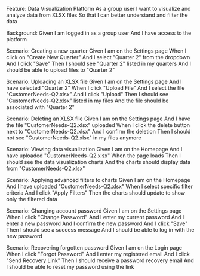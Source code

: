 Feature: Data Visualization Platform
  As a group user
  I want to visualize and analyze data from XLSX files
  So that I can better understand and filter the data

  Background:
    Given I am logged in as a group user
    And I have access to the platform

  Scenario: Creating a new quarter
    Given I am on the Settings page
    When I click on "Create New Quarter"
    And I select "Quarter 2" from the dropdown
    And I click "Save"
    Then I should see "Quarter 2" listed in my quarters
    And I should be able to upload files to "Quarter 2"

  Scenario: Uploading an XLSX file
    Given I am on the Settings page
    And I have selected "Quarter 2"
    When I click "Upload File"
    And I select the file "CustomerNeeds-Q2.xlsx"
    And I click "Upload"
    Then I should see "CustomerNeeds-Q2.xlsx" listed in my files
    And the file should be associated with "Quarter 2"

  Scenario: Deleting an XLSX file
    Given I am on the Settings page
    And I have the file "CustomerNeeds-Q2.xlsx" uploaded
    When I click the delete button next to "CustomerNeeds-Q2.xlsx"
    And I confirm the deletion
    Then I should not see "CustomerNeeds-Q2.xlsx" in my files anymore

  Scenario: Viewing data visualization
    Given I am on the Homepage
    And I have uploaded "CustomerNeeds-Q2.xlsx"
    When the page loads
    Then I should see the data visualization charts
    And the charts should display data from "CustomerNeeds-Q2.xlsx"

  Scenario: Applying advanced filters to charts
    Given I am on the Homepage
    And I have uploaded "CustomerNeeds-Q2.xlsx"
    When I select specific filter criteria
    And I click "Apply Filters"
    Then the charts should update to show only the filtered data

  Scenario: Changing account password
    Given I am on the Settings page
    When I click "Change Password"
    And I enter my current password
    And I enter a new password
    And I confirm the new password
    And I click "Save"
    Then I should see a success message
    And I should be able to log in with the new password

  Scenario: Recovering forgotten password
    Given I am on the Login page
    When I click "Forgot Password"
    And I enter my registered email
    And I click "Send Recovery Link"
    Then I should receive a password recovery email
    And I should be able to reset my password using the link 